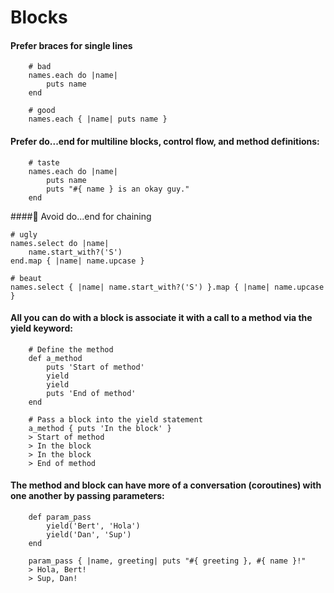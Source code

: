 # Blocks

#### Prefer braces for single lines

		# bad
		names.each do |name|
			puts name
		end
		
		# good
		names.each { |name| puts name }
		
#### Prefer do...end for multiline blocks, control flow, and method definitions:

		# taste
		names.each do |name|
			puts name
			puts "#{ name } is an okay guy."
		end
		
#### Avoid do...end for chaining

	# ugly
	names.select do |name|
		name.start_with?('S')
	end.map { |name| name.upcase }
	
	# beaut
	names.select { |name| name.start_with?('S') }.map { |name| name.upcase }
	
#### All you can do with a block is associate it with a call to a method via the yield keyword:

		# Define the method
		def a_method
			puts 'Start of method'
			yield
			yield
			puts 'End of method'
		end
		
		# Pass a block into the yield statement
		a_method { puts 'In the block' }
		> Start of method
		> In the block
		> In the block
		> End of method
		
#### The method and block can have more of a conversation (coroutines) with one another by passing parameters:

		def param_pass
			yield('Bert', 'Hola')
			yield('Dan', 'Sup')
		end
		
		param_pass { |name, greeting| puts "#{ greeting }, #{ name }!"
		> Hola, Bert!
		> Sup, Dan!	